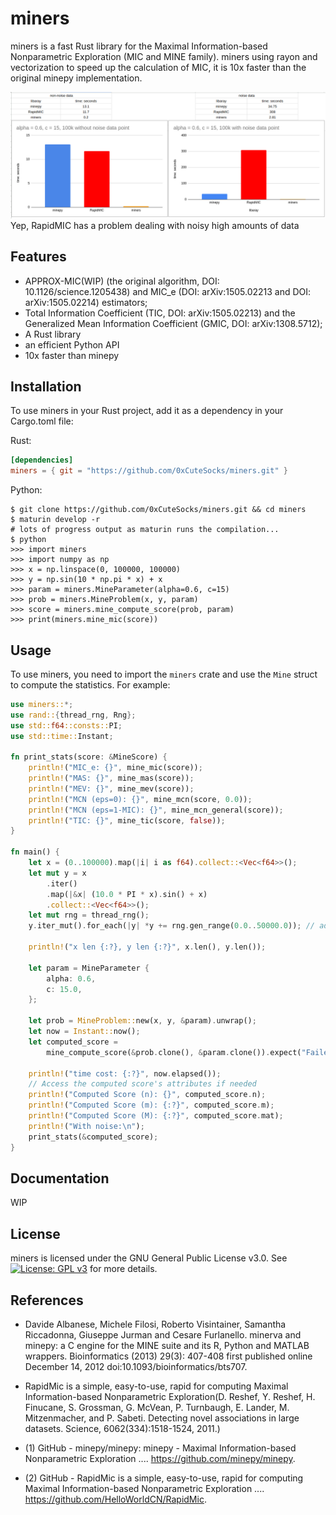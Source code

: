 # miners

miners is a fast Rust library for the Maximal Information-based Nonparametric Exploration (MIC and MINE family). miners using rayon and vectorization to speed up the calculation of MIC, it is 10x faster than the original minepy implementation.

![bench](./bench.png)
Yep, RapidMIC has a problem dealing with noisy high amounts of data

## Features

- APPROX-MIC(WIP) (the original algorithm, DOI: 10.1126/science.1205438) and MIC_e (DOI: arXiv:1505.02213 and DOI: arXiv:1505.02214) estimators;
- Total Information Coefficient (TIC, DOI: arXiv:1505.02213) and the Generalized Mean Information Coefficient (GMIC, DOI: arXiv:1308.5712);
- A Rust library
- an efficient Python API
- 10x faster than minepy

## Installation

To use miners in your Rust project, add it as a dependency in your Cargo.toml file:

Rust:
```toml
[dependencies]
miners = { git = "https://github.com/0xCuteSocks/miners.git" }
```

Python:
```
$ git clone https://github.com/0xCuteSocks/miners.git && cd miners
$ maturin develop -r
# lots of progress output as maturin runs the compilation...
$ python
>>> import miners
>>> import numpy as np
>>> x = np.linspace(0, 100000, 100000)
>>> y = np.sin(10 * np.pi * x) + x
>>> param = miners.MineParameter(alpha=0.6, c=15)
>>> prob = miners.MineProblem(x, y, param)
>>> score = miners.mine_compute_score(prob, param)
>>> print(miners.mine_mic(score))
```
## Usage

To use miners, you need to import the `miners` crate and use the `Mine` struct to compute the statistics. For example:

```rust
use miners::*;
use rand::{thread_rng, Rng};
use std::f64::consts::PI;
use std::time::Instant;

fn print_stats(score: &MineScore) {
    println!("MIC_e: {}", mine_mic(score));
    println!("MAS: {}", mine_mas(score));
    println!("MEV: {}", mine_mev(score));
    println!("MCN (eps=0): {}", mine_mcn(score, 0.0));
    println!("MCN (eps=1-MIC): {}", mine_mcn_general(score));
    println!("TIC: {}", mine_tic(score, false));
}

fn main() {
    let x = (0..100000).map(|i| i as f64).collect::<Vec<f64>>();
    let mut y = x
        .iter()
        .map(|&x| (10.0 * PI * x).sin() + x)
        .collect::<Vec<f64>>();
    let mut rng = thread_rng();
    y.iter_mut().for_each(|y| *y += rng.gen_range(0.0..50000.0)); // add some noise

    println!("x len {:?}, y len {:?}", x.len(), y.len());

    let param = MineParameter {
        alpha: 0.6,
        c: 15.0,
    };

    let prob = MineProblem::new(x, y, &param).unwrap();
    let now = Instant::now();
    let computed_score =
        mine_compute_score(&prob.clone(), &param.clone()).expect("Failed to compute MineScore");

    println!("time cost: {:?}", now.elapsed());
    // Access the computed score's attributes if needed
    println!("Computed Score (n): {}", computed_score.n);
    println!("Computed Score (m): {:?}", computed_score.m);
    println!("Computed Score (M): {:?}", computed_score.mat);
    println!("With noise:\n");
    print_stats(&computed_score);
}

```

## Documentation

WIP

## License

miners is licensed under the GNU General Public License v3.0. See [![License: GPL v3](https://img.shields.io/badge/License-GPLv3-blue.svg)](https://www.gnu.org/licenses/gpl-3.0) for more details.

## References

- Davide Albanese, Michele Filosi, Roberto Visintainer, Samantha Riccadonna, Giuseppe Jurman and Cesare Furlanello.
minerva and minepy: a C engine for the MINE suite and its R, Python and MATLAB wrappers. Bioinformatics (2013) 29(3): 407-408 first published online December 14, 2012 doi:10.1093/bioinformatics/bts707.
- RapidMic is a simple, easy-to-use, rapid for computing Maximal Information-based Nonparametric Exploration(D. Reshef, Y. Reshef, H. Finucane, S. Grossman, G. McVean, P. Turnbaugh, E. Lander, M. Mitzenmacher, and P. Sabeti. Detecting novel associations in large datasets. Science, 6062(334):1518-1524, 2011.)

- (1) GitHub - minepy/minepy: minepy - Maximal Information-based Nonparametric Exploration .... https://github.com/minepy/minepy.

- (2) GitHub - RapidMic is a simple, easy-to-use, rapid for computing Maximal Information-based Nonparametric Exploration .... https://github.com/HelloWorldCN/RapidMic.
